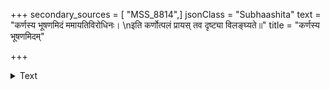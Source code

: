 +++
secondary_sources = [ "MSS_8814",]
jsonClass = "Subhaashita"
text = "कर्णस्य भूषणमिदं ममायतिविरोधिनः।  \nइति कर्णोत्पलं प्रायस् तव दृष्ट्या विलङ्घ्यते॥"
title = "कर्णस्य भूषणमिदम्"

+++

<details><summary>Text</summary>

कर्णस्य भूषणमिदं ममायतिविरोधिनः।  
इति कर्णोत्पलं प्रायस् तव दृष्ट्या विलङ्घ्यते॥
</details>

